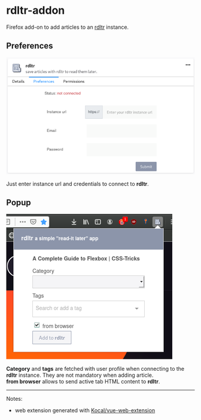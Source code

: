 # rdltr-addon

Firefox add-on to add articles to an [rdltr](https://github.com/SamR1/rdltr) instance.

## Preferences

![add-on preferences](misc/options.png)

Just enter instance url and credentials to connect to **rdltr**.

## Popup

![add-on popup](misc/popup.png)

**Category** and **tags** are fetched with user profile when connecting to the **rdltr** instance. They are not mandatory when adding article.  
**from browser** allows to send active tab HTML content to **rdltr**.

---

Notes:

- web extension generated with [Kocal/vue-web-extension](https://github.com/Kocal/vue-web-extension)

